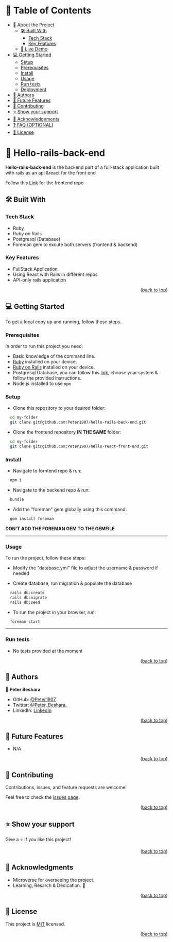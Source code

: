<a name="readme-top"></a>

# 📗 Table of Contents

- [📖 About the Project](#about-project)
  - [🛠 Built With](#built-with)
    - [Tech Stack](#tech-stack)
    - [Key Features](#key-features)
  - [🚀 Live Demo](#live-demo)
- [💻 Getting Started](#getting-started)
  - [Setup](#setup)
  - [Prerequisites](#prerequisites)
  - [Install](#install)
  - [Usage](#usage)
  - [Run tests](#run-tests)
  - [Deployment](#triangular_flag_on_post-deployment)
- [👥 Authors](#authors)
- [🔭 Future Features](#future-features)
- [🤝 Contributing](#contributing)
- [⭐️ Show your support](#support)
- [🙏 Acknowledgements](#acknowledgements)
- [❓ FAQ (OPTIONAL)](#faq)
- [📝 License](#license)

<!-- PROJECT DESCRIPTION -->

# 📖 Hello-rails-back-end <a name="about-project"></a>

**Hello-rails-back-end** is the backend part of a full-stack application built with rails as an api &react for the front end

Follow this [Link](https://github.com/Peter1907/hello-react-front-end) for the frontend repo

## 🛠 Built With <a name="built-with"></a>

### Tech Stack <a name="tech-stack"></a>

- Ruby
- Ruby on Rails
- Postgresql (Database)
- Foreman gem to excute both servers (frontend & backend)

### Key Features <a name="key-features"></a>

- FullStack Application
- Using React with Rails in different repos
- API-only rails application

<p align="right">(<a href="#readme-top">back to top</a>)</p>

<!-- GETTING STARTED -->

## 💻 Getting Started <a name="getting-started"></a>

To get a local copy up and running, follow these steps.

### Prerequisites

In order to run this project you need:

- Basic knowledge of the command line.
- [Ruby](https://www.ruby-lang.org/en/documentation/installation/) installed on your device.
- [Ruby on Rails](https://guides.rubyonrails.org/v5.0/getting_started.html) installed on your device.
- Postgresql Database, you can follow this [link](https://www.postgresql.org/download/), choose your system & follow the provided instructions.
- Node.js installed to use ```npm```

### Setup

- Clone this repository to your desired folder:

```sh
  cd my-folder
  git clone git@github.com:Peter1907/hello-rails-back-end.git
```

- Clone the frontend repository **IN THE SAME** folder:

```sh
  cd my-folder
  git clone git@github.com:Peter1907/hello-react-front-end.git
```

### Install

- Navigate to forntend repo & run:
```sh
  npm i
```

- Navigate to the backend repo & run:
```sh
  bundle
```

- Add the "foreman" gem globally using this command:
```sh
  gem install foreman
```
**DON'T ADD THE FOREMAN GEM TO THE GEMFILE**

<hr>

### Usage

To run the project, follow these steps:

- Modify the "database.yml" file to adjust the username & password if needed

- Create database, run migration & populate the database
```sh
  rails db:create
  rails db:migrate
  rails db:seed
```
- To run the project in your browser, run:
```sh
  foreman start
```

<hr>

### Run tests

- No tests provided at the moment

<p align="right">(<a href="#readme-top">back to top</a>)</p>

## 👥 Authors <a name="authors"></a>

👤 **Peter Beshara**

- GitHub: [@Peter1907](https://github.com/Peter1907)
- Twitter: [@Peter_Beshara_](https://twitter.com/Peter_Beshara_)
- LinkedIn: [LinkedIn](https://www.linkedin.com/in/peter-beshara-b33681241/)

<p align="right">(<a href="#readme-top">back to top</a>)</p>

<!-- FUTURE FEATURES -->

## 🔭 Future Features <a name="future-features"></a>

- N/A

<p align="right">(<a href="#readme-top">back to top</a>)</p>

## 🤝 Contributing <a name="contributing"></a>

Contributions, issues, and feature requests are welcome!

Feel free to check the [issues page](https://github.com/Peter1907/hello-rails-back-end/issues).

<p align="right">(<a href="#readme-top">back to top</a>)</p>

## ⭐️ Show your support <a name="support"></a>

Give a ⭐️ if you like this project!

<p align="right">(<a href="#readme-top">back to top</a>)</p>

<!-- ACKNOWLEDGEMENTS -->

## 🙏 Acknowledgments <a name="acknowledgements"></a>

- Microverse for overseeing the project.
- Learning, Resarch & Dedication. 🚀

<p align="right">(<a href="#readme-top">back to top</a>)</p>

<!-- LICENSE -->

## 📝 License <a name="license"></a>

This project is [MIT](./LICENSE) licensed.

<p align="right">(<a href="#readme-top">back to top</a>)</p>
